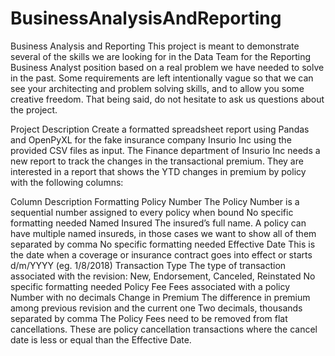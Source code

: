 # BusinessAnalysisAndReporting
Business Analysis and Reporting
This project is meant to demonstrate several of the skills we are looking for in the Data Team for the Reporting Business Analyst position based on a real problem we have needed to solve in the past. Some requirements are left intentionally vague so that we can see your architecting and problem solving skills, and to allow you some creative freedom. That being said, do not hesitate to ask us questions about the project.

Project Description
Create a formatted spreadsheet report using Pandas and OpenPyXL for the fake insurance company Insurio Inc using the provided CSV files as input. The Finance department of Insurio Inc needs a new report to track the changes in the transactional premium. They are interested in a report that shows the YTD changes in premium by policy with the following columns:

Column	Description	Formatting
Policy Number	The Policy Number is a sequential number assigned to every policy when bound	No specific formatting needed
Named Insured	The insured’s full name. A policy can have multiple named insureds, in those cases we want to show all of them separated by comma	No specific formatting needed
Effective Date	This is the date when a coverage or insurance contract goes into effect or starts	d/m/YYYY (eg. 1/8/2018)
Transaction Type	The type of transaction associated with the revision: New, Endorsement, Canceled, Reinstated	No specific formatting needed
Policy Fee	Fees associated with a policy	Number with no decimals
Change in Premium	The difference in premium among previous revision and the current one	Two decimals, thousands separated by comma
The Policy Fees need to be removed from flat cancellations. These are policy cancellation transactions where the cancel date is less or equal than the Effective Date.
